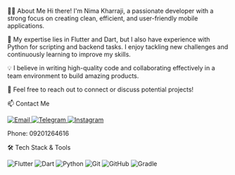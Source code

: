 👨‍💻 About Me
Hi there! I'm Nima Kharraji, a passionate developer with a strong focus on creating clean, efficient, and user-friendly mobile applications.

📱 My expertise lies in Flutter and Dart, but I also have experience with Python for scripting and backend tasks. I enjoy tackling new challenges and continuously learning to improve my skills.

💡 I believe in writing high-quality code and collaborating effectively in a team environment to build amazing products.

🤝 Feel free to reach out to connect or discuss potential projects!

📫 Contact Me
<p align="left">
<a href="mailto:nimawkhh@gmail.com">
<img alt="Email" src="https://img.shields.io/badge/Gmail-D14836?style=for-the-badge&logo=gmail&logoColor=white" />
</a>
<a href="https://www.google.com/search?q=https://t.me/ManagerOGA" target="_blank">
<img alt="Telegram" src="https://img.shields.io/badge/Telegram-2CA5E0?style=for-the-badge&logo=telegram&logoColor=white" />
</a>
<a href="https://www.google.com/search?q=https://instagram.com/YOUR_USERNAME" target="_blank">
<img alt="Instagram" src="https://img.shields.io/badge/Instagram-E4405F?style=for-the-badge&logo=instagram&logoColor=white" />
</a>
</p>

Phone: 09201264616

🛠️ Tech Stack & Tools
<p align="left">
<img src="https://img.shields.io/badge/Flutter-%2302569B.svg?style=for-the-badge&logo=Flutter&logoColor=white" alt="Flutter"/>
<img src="https://img.shields.io/badge/dart-%230175C2.svg?style=for-the-badge&logo=dart&logoColor=white" alt="Dart"/>
<img src="https://img.shields.io/badge/python-3670A0?style=for-the-badge&logo=python&logoColor=ffdd54" alt="Python"/>
<img src="https://img.shields.io/badge/git-%23F05033.svg?style=for-the-badge&logo=git&logoColor=white" alt="Git"/>
<img src="https://img.shields.io/badge/github-%23121011.svg?style=for-the-badge&logo=github&logoColor=white" alt="GitHub"/>
<img src="https://img.shields.io/badge/Gradle-02303A.svg?style=for-the-badge&logo=Gradle&logoColor=white" alt="Gradle"/>
